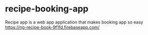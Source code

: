 # recipe-booking-app
Recipe app is a web app application that makes booking app so easy https://ng-recipe-book-9f1fd.firebaseapp.com/
